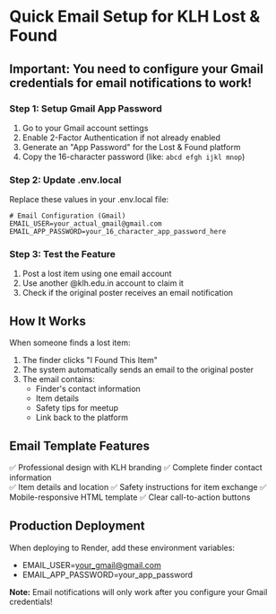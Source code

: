# Quick Email Setup for KLH Lost & Found

## Important: You need to configure your Gmail credentials for email notifications to work!

### Step 1: Setup Gmail App Password

1. Go to your Gmail account settings
2. Enable 2-Factor Authentication if not already enabled
3. Generate an "App Password" for the Lost & Found platform
4. Copy the 16-character password (like: `abcd efgh ijkl mnop`)

### Step 2: Update .env.local

Replace these values in your .env.local file:

```env
# Email Configuration (Gmail)
EMAIL_USER=your_actual_gmail@gmail.com
EMAIL_APP_PASSWORD=your_16_character_app_password_here
```

### Step 3: Test the Feature

1. Post a lost item using one email account
2. Use another @klh.edu.in account to claim it
3. Check if the original poster receives an email notification

## How It Works

When someone finds a lost item:
1. The finder clicks "I Found This Item" 
2. The system automatically sends an email to the original poster
3. The email contains:
   - Finder's contact information
   - Item details
   - Safety tips for meetup
   - Link back to the platform

## Email Template Features

✅ Professional design with KLH branding
✅ Complete finder contact information  
✅ Item details and location
✅ Safety instructions for item exchange
✅ Mobile-responsive HTML template
✅ Clear call-to-action buttons

## Production Deployment

When deploying to Render, add these environment variables:
- EMAIL_USER=your_gmail@gmail.com  
- EMAIL_APP_PASSWORD=your_app_password

**Note:** Email notifications will only work after you configure your Gmail credentials!